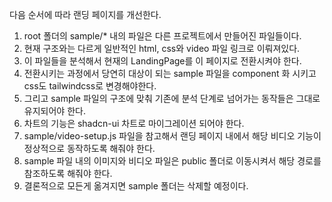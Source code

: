 다음 순서에 따라 랜딩 페이지를 개선한다.

1. root 폴더의 sample/\* 내의 파일은 다른 프로젝트에서 만들어진 파일들이다.
2. 현재 구조와는 다르게 일반적인 html, css와 video 파일 링크로 이뤄져있다.
3. 이 파일들을 분석해서 현재의 LandingPage를 이 페이지로 전환시켜야 한다.
4. 전환시키는 과정에서 당연히 대상이 되는 sample 파일을 component 화 시키고 css도 tailwindcss로 변경해야한다.
5. 그리고 sample 파일의 구조에 맞춰 기존에 분석 단계로 넘어가는 동작들은 그대로 유지되어야 한다.
6. 차트의 기능은 shadcn-ui 차트로 마이그레이션 되어야 한다.
7. sample/video-setup.js 파일을 참고해서 랜딩 페이지 내에서 해당 비디오 기능이 정상적으로 동작하도록 해줘야 한다.
8. sample 파일 내의 이미지와 비디오 파일은 public 폴더로 이동시켜서 해당 경로를 참조하도록 해줘야 한다.
9. 결론적으로 모든게 옮겨지면 sample 폴더는 삭제할 예정이다.
